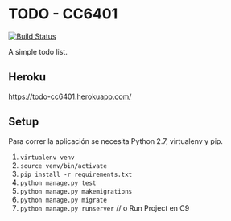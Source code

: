 # TODO - CC6401

[![Build Status](https://travis-ci.org/zenbaku/todo-cc6401.svg?branch=master)](https://travis-ci.org/zenbaku/todo-cc6401)

A simple todo list.


## Heroku

https://todo-cc6401.herokuapp.com/

## Setup

Para correr la aplicación se necesita Python 2.7, virtualenv y pip.


1. `virtualenv venv`
2. `source venv/bin/activate`
3. `pip install -r requirements.txt`
4. `python manage.py test`
5. `python manage.py makemigrations`
6. `python manage.py migrate`
7. `python manage.py runserver` // o Run Project en C9
